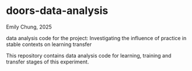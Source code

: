 # doors-data-analysis

Emily Chung, 2025

data analysis code for the project: Investigating the influence of practice in stable contexts on learning transfer

This repository contains data analysis code for learning, training and transfer stages of this experiment.